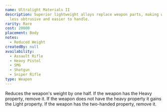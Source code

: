 ```yaml
---
name: Ultralight Materials II
description: Superior lightweight alloys replace weapon parts, making weapon
  less obtrusive and easier to handle.
rarity: Rare
cost: 20000
placement: Body
notes:
  - Reduced Weight
createdBy: null
availability:
  - Assault Rifle
  - Heavy Pistol
  - SMG
  - Shotgun
  - Sniper Rifle
type: Weapon
---
```

Reduces the weapon's weight by one half. If the weapon has the Heavy property, remove it. If the weapon does not have the heavy property it gains the Light property. If the weapon has the two-handed property, remove it.
